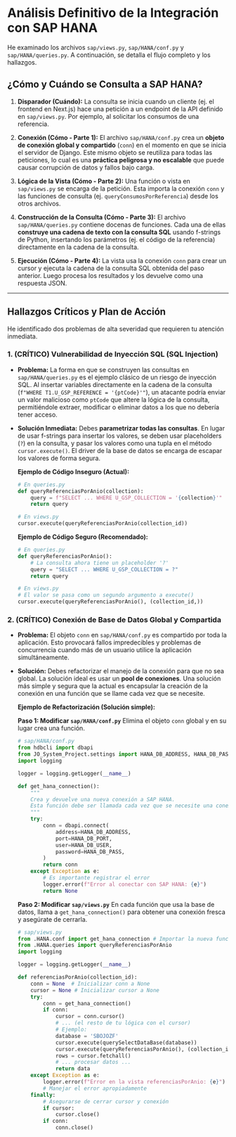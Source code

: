 
# Análisis Definitivo de la Integración con SAP HANA

He examinado los archivos `sap/views.py`, `sap/HANA/conf.py` y `sap/HANA/queries.py`. A continuación, se detalla el flujo completo y los hallazgos.

## ¿Cómo y Cuándo se Consulta a SAP HANA?

1.  **Disparador (Cuándo):** La consulta se inicia cuando un cliente (ej. el frontend en Next.js) hace una petición a un endpoint de la API definido en `sap/views.py`. Por ejemplo, al solicitar los consumos de una referencia.

2.  **Conexión (Cómo - Parte 1):** El archivo `sap/HANA/conf.py` crea un **objeto de conexión global y compartido** (`conn`) en el momento en que se inicia el servidor de Django. Este mismo objeto se reutiliza para todas las peticiones, lo cual es una **práctica peligrosa y no escalable** que puede causar corrupción de datos y fallos bajo carga.

3.  **Lógica de la Vista (Cómo - Parte 2):** Una función o vista en `sap/views.py` se encarga de la petición. Esta importa la conexión `conn` y las funciones de consulta (ej. `queryConsumosPorReferencia`) desde los otros archivos.

4.  **Construcción de la Consulta (Cómo - Parte 3):** El archivo `sap/HANA/queries.py` contiene docenas de funciones. Cada una de ellas **construye una cadena de texto con la consulta SQL** usando f-strings de Python, insertando los parámetros (ej. el código de la referencia) directamente en la cadena de la consulta.

5.  **Ejecución (Cómo - Parte 4):** La vista usa la conexión `conn` para crear un cursor y ejecuta la cadena de la consulta SQL obtenida del paso anterior. Luego procesa los resultados y los devuelve como una respuesta JSON.

---

## Hallazgos Críticos y Plan de Acción

He identificado dos problemas de alta severidad que requieren tu atención inmediata.

### 1. (CRÍTICO) Vulnerabilidad de Inyección SQL (SQL Injection)

*   **Problema:** La forma en que se construyen las consultas en `sap/HANA/queries.py` es el ejemplo clásico de un riesgo de inyección SQL. Al insertar variables directamente en la cadena de la consulta (`f"WHERE T1.U_GSP_REFERENCE = '{ptCode}'"`), un atacante podría enviar un valor malicioso como `ptCode` que altere la lógica de la consulta, permitiéndole extraer, modificar o eliminar datos a los que no debería tener acceso.
*   **Solución Inmediata:** Debes **parametrizar todas las consultas**. En lugar de usar f-strings para insertar los valores, se deben usar placeholders (`?`) en la consulta, y pasar los valores como una tupla en el método `cursor.execute()`. El driver de la base de datos se encarga de escapar los valores de forma segura.

    **Ejemplo de Código Inseguro (Actual):**
    ```python
    # En queries.py
    def queryReferenciasPorAnio(collection):
        query = f"SELECT ... WHERE U_GSP_COLLECTION = '{collection}'"
        return query

    # En views.py
    cursor.execute(queryReferenciasPorAnio(collection_id))
    ```

    **Ejemplo de Código Seguro (Recomendado):**
    ```python
    # En queries.py
    def queryReferenciasPorAnio():
        # La consulta ahora tiene un placeholder '?'
        query = "SELECT ... WHERE U_GSP_COLLECTION = ?"
        return query

    # En views.py
    # El valor se pasa como un segundo argumento a execute()
    cursor.execute(queryReferenciasPorAnio(), (collection_id,))
    ```

### 2. (CRÍTICO) Conexión de Base de Datos Global y Compartida

*   **Problema:** El objeto `conn` en `sap/HANA/conf.py` es compartido por toda la aplicación. Esto provocará fallos impredecibles y problemas de concurrencia cuando más de un usuario utilice la aplicación simultáneamente.
*   **Solución:** Debes refactorizar el manejo de la conexión para que no sea global. La solución ideal es usar un **pool de conexiones**. Una solución más simple y segura que la actual es encapsular la creación de la conexión en una función que se llame cada vez que se necesite.

    **Ejemplo de Refactorización (Solución simple):**

    **Paso 1: Modificar `sap/HANA/conf.py`**
    Elimina el objeto `conn` global y en su lugar crea una función.

    ```python
    # sap/HANA/conf.py
    from hdbcli import dbapi
    from JO_System_Project.settings import HANA_DB_ADDRESS, HANA_DB_PASS, ...
    import logging

    logger = logging.getLogger(__name__)

    def get_hana_connection():
        """
        Crea y devuelve una nueva conexión a SAP HANA.
        Esta función debe ser llamada cada vez que se necesite una conexión.
        """
        try:
            conn = dbapi.connect(
                address=HANA_DB_ADDRESS,
                port=HANA_DB_PORT,
                user=HANA_DB_USER,
                password=HANA_DB_PASS,
            )
            return conn
        except Exception as e:
            # Es importante registrar el error
            logger.error(f"Error al conectar con SAP HANA: {e}")
            return None
    ```

    **Paso 2: Modificar `sap/views.py`**
    En cada función que usa la base de datos, llama a `get_hana_connection()` para obtener una conexión fresca y asegúrate de cerrarla.

    ```python
    # sap/views.py
    from .HANA.conf import get_hana_connection # Importar la nueva función
    from .HANA.queries import queryReferenciasPorAnio
    import logging

    logger = logging.getLogger(__name__)

    def referenciasPorAnio(collection_id):
        conn = None  # Inicializar conn a None
        cursor = None # Inicializar cursor a None
        try:
            conn = get_hana_connection()
            if conn:
                cursor = conn.cursor()
                # ... (el resto de tu lógica con el cursor)
                # Ejemplo:
                database = 'SBOJOZF'
                cursor.execute(querySelectDataBase(database))
                cursor.execute(queryReferenciasPorAnio(), (collection_id,)) # Usando la consulta parametrizada
                rows = cursor.fetchall()
                # ... procesar datos ...
                return data
        except Exception as e:
            logger.error(f"Error en la vista referenciasPorAnio: {e}")
            # Manejar el error apropiadamente
        finally:
            # Asegurarse de cerrar cursor y conexión
            if cursor:
                cursor.close()
            if conn:
                conn.close()
    ```
